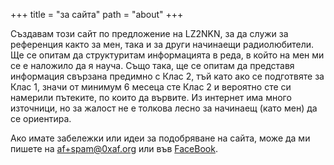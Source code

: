 +++
title = "за сайта"
path = "about"
+++

Създавам този сайт по предложение на LZ2NKN, за да служи за референция както за мен, така и за други начинаещи радиолюбители.
Ще се опитам да структуритам информацията в реда, в който на мен ми се е наложило да я науча.
Също така, ще се опитам да представя информация свързана предимно с Клас 2, тъй като ако се подготвяте за Клас 1, значи от минимум 6 месеца сте Клас 2 и вероятно сте си намерили пътеките, по които да вървите.
Из интернет има много източници, но за жалост не е толкова лесно за начинаещ (като мен) да се ориентира.

Ако имате забележки или идеи за подобряване на сайта, може да ми пишете на [af+spam@0xaf.org](mailto:af+spam@0xaf.org) или във <a href="https://facebook.com/slechev" target="_blank">FaceBook</a>.


<script>
  var x = document.body.querySelector('a[href^="mailto:"');
  x.href = x.href.replace('+spam', '');
  x.text = x.text.replace('+spam', '');
</script>
